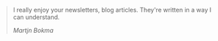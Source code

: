 <blockquote>
  <p>I really enjoy your newsletters, blog articles. They're written in a way I can understand.</p>
  <cite>Martjn Bokma</cite>
</blockquote>

